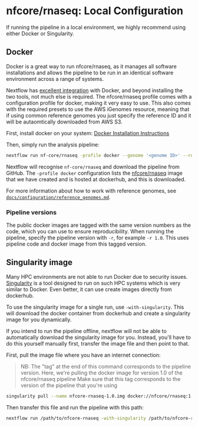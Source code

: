 # nfcore/rnaseq: Local Configuration

If running the pipeline in a local environment, we highly recommend using either Docker or Singularity.

## Docker
Docker is a great way to run nfcore/rnaseq, as it manages all software installations and allows the pipeline to be run in an identical software environment across a range of systems.

Nextflow has [excellent integration](https://www.nextflow.io/docs/latest/docker.html) with Docker, and beyond installing the two tools, not much else is required. The nfcore/rnaseq profile comes with a configuration profile for docker, making it very easy to use. This also comes with the required presets to use the AWS iGenomes resource, meaning that if using common reference genomes you just specify the reference ID and it will be autaomtically downloaded from AWS S3.

First, install docker on your system: [Docker Installation Instructions](https://docs.docker.com/engine/installation/)

Then, simply run the analysis pipeline:
```bash
nextflow run nf-core/rnaseq -profile docker --genome '<genome ID>' --reads '<path to your reads>'
```

Nextflow will recognise `nf-core/rnaseq` and download the pipeline from GitHub. The `-profile docker` configuration lists the [nfcore/rnaseq](https://hub.docker.com/r/nfcore/rnaseq/) image that we have created and is hosted at dockerhub, and this is downloaded.

For more information about how to work with reference genomes, see [`docs/configuration/reference_genomes.md`](docs/configuration/reference_genomes.md).

### Pipeline versions
The public docker images are tagged with the same version numbers as the code, which you can use to ensure reproducibility. When running the pipeline, specify the pipeline version with `-r`, for example `-r 1.0`. This uses pipeline code and docker image from this tagged version.


## Singularity image
Many HPC environments are not able to run Docker due to security issues. [Singularity](http://singularity.lbl.gov/) is a tool designed to run on such HPC systems which is very similar to Docker. Even better, it can use create images directly from dockerhub.

To use the singularity image for a single run, use `-with-singularity`. This will download the docker container from dockerhub and create a singularity image for you dynamically.

If you intend to run the pipeline offline, nextflow will not be able to automatically download the singularity image for you. Instead, you'll have to do this yourself manually first, transfer the image file and then point to that.

First, pull the image file where you have an internet connection:

> NB: The "tag" at the end of this command corresponds to the pipeline version.
> Here, we're pulling the docker image for version 1.0 of the nfcore/rnaseq pipeline
> Make sure that this tag corresponds to the version of the pipeline that you're using

```bash
singularity pull --name nfcore-rnaseq-1.0.img docker://nfcore/rnaseq:1.0
```

Then transfer this file and run the pipeline with this path:

```bash
nextflow run /path/to/nfcore-rnaseq -with-singularity /path/to/nfcore-rnaseq-1.0.img
```
